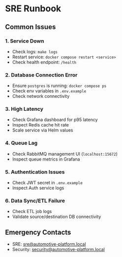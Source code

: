 # SRE Runbook

## Common Issues

### 1. Service Down

- Check logs: `make logs`
- Restart service: `docker compose restart <service>`
- Check health endpoint: `/health`

### 2. Database Connection Error

- Ensure `postgres` is running: `docker compose ps`
- Check env variables in `.env.example`
- Check network connectivity

### 3. High Latency

- Check Grafana dashboard for p95 latency
- Inspect Redis cache hit rate
- Scale service via Helm values

### 4. Queue Lag

- Check RabbitMQ management UI (`localhost:15672`)
- Inspect queue metrics in Grafana

### 5. Authentication Issues

- Check JWT secret in `.env.example`
- Inspect Auth service logs

### 6. Data Sync/ETL Failure

- Check ETL job logs
- Validate source/destination DB connectivity

## Emergency Contacts

- SRE: sre@automotive-platform.local
- Security: security@automotive-platform.local
